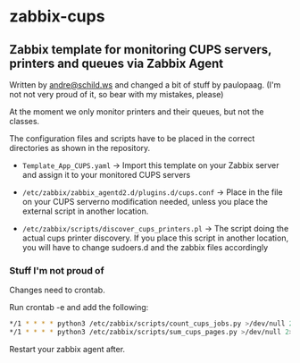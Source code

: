 # zabbix-cups

## Zabbix template for monitoring CUPS servers, printers and queues via Zabbix Agent

Written by andre@schild.ws and changed a bit of stuff by paulopaag. (I'm not not very proud of it, so bear with my mistakes, please)

At the moment we only monitor printers and their queues, but not the classes.

The configuration files and scripts have to be placed in the correct
directories as shown in the repository.

- `Template_App_CUPS.yaml`
    -> Import this template on your Zabbix server and assign it to your monitored CUPS servers

- `/etc/zabbix/zabbix_agentd2.d/plugins.d/cups.conf`
    -> Place in the file on your CUPS serverno modification needed, unless you place the external script in another location.

- `/etc/zabbix/scripts/discover_cups_printers.pl`
    -> The script doing the actual cups printer discovery. If you place this script in another location, you will have to change sudoers.d and the zabbix files accordingly
	
### Stuff I'm not proud of

Changes need to crontab.

Run crontab -e and add the following:
```bash
*/1 * * * * python3 /etc/zabbix/scripts/count_cups_jobs.py >/dev/null 2>&1
*/1 * * * * python3 /etc/zabbix/scripts/sum_cups_pages.py >/dev/null 2>&1
```

Restart your zabbix agent after.
